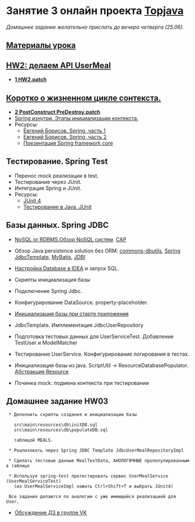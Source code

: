 # Занятие 3 онлайн проекта <a href="http://javawebinar.ru/topjava/">Topjava</a>
*Домашнее задание желательно прислать до вечера четверга (25.06).*

## <a href="https://drive.google.com/open?id=0B9Ye2auQ_NsFfllmQWR2cE90UGp5RERHaE95cnVDNmZTRFJCejVhM191NDZlREwzeDdXdmc">Материалы урока</a>

## <a href="https://drive.google.com/open?id=0B9Ye2auQ_NsFWTdkTEhBNGQxRDA">HW2: делаем API UserMeal</a>
- **<a href="">1 HW2.patch</a>**

## <a href="https://drive.google.com/open?id=0B9Ye2auQ_NsFOU8wWlpPVE05STA">Коротко о жизненном цикле сонтекста.</a>
- **<a href="https://drive.google.com/open?id=0B9Ye2auQ_NsFcUxNWEFNT0tDTWM">2 PostConstruct PreDestroy.patch</a>**
-  <a href="http://habrahabr.ru/post/222579/">Spring изнутри. Этапы инициализации контекста.</a>
-  Ресурсы:
   -  <a href="http://vk.com/javawebinar?z=video-58538268_169373158%2Fvideos-58538268">Евгений Борисов. Spring, часть 1</a>
   -  <a href="http://vk.com/javawebinar?z=video-58538268_169373162%2Fvideos-58538268">Евгений Борисов. Spring, часть 2</a>
   -  <a href="http://www.slideshare.net/taemonz/spring-framework-core-23721778">Презентация Spring framework core</a>

##  Тестирование. Spring Test
-  Перенос mock реализации в test.
-  Тестирование через JUnit.
-  Интеграция Spring и JUnit.
-  Ресурсы:
   -  <a href="http://junit.org/">JUnit 4</a>
   -  <a href="http://habrahabr.ru/post/120101/">Тестирование в Java. JUnit</a>

##  Базы данных. Spring JDBC
-  <a href="http://alexander.holbreich.org/2013/03/nosql-or-rdbms/">NoSQL or RDBMS.</a><a
                href="http://habrahabr.ru/post/77909/">Обзор NoSQL систем</a>. <a href="http://blog.nahurst.com/visual-guide-to-nosql-systems">CAP</a>
        
-  Обзор Java persistence solution без ORM: <a
                href="http://commons.apache.org/proper/commons-dbutils/">commons-dbutils</a>,
            <a href="http://docs.spring.io/spring/docs/current/spring-framework-reference/html/jdbc.html">Spring
                JdbcTemplate</a>, <a href="http://en.wikipedia.org/wiki/MyBatis">MyBatis</a>, <a href="http://www.jdbi.org/">JDBI</a>
-  <a href="http://habrahabr.ru/company/JetBrains/blog/204064/">Настройка Database в IDEA</a> и запуск SQL.
-  Скрипты инициализация базы
-  Подключение Spring Jdbc.
-  Конфигурирование DataSource. property-placeholder.
-  <a href="http://docs.spring.io/spring/docs/current/spring-framework-reference/html/jdbc.html#jdbc-initializing-datasource-xml">Инициализация
            базы при старте приложения</a>
-  JdbcTemplate. Имплементация JdbcUserRepository
-  Подготовка тестовых данных для UserServiceTest. Добавление TestUser и ModelMatcher
-  Тестирование UserService. Конфигурирование логирования в тестах.
-  Инициализация базы из java. ScriptUtil -> ResourceDatabasePopulator.
            <a href="http://docs.spring.io/spring/docs/current/spring-framework-reference/htmlsingle/#resources">Абстракция
                Resource</a>
-  Починка mock: подмена контекста при тестировании

## Домашнее задание HW03
     * Дополнить скрипты создания и инициализации базы

       src\main\resources\db\initDB.sql
       src\main\resources\db\populateDB.sql 
     
       таблицой MEALS.
     
     * Реализовать через Spring JDBC Template JdbcUserMealRepositoryImpl
     
     * Сделать тестовые данные MealTestData, АНОЛОГИЧНЫЕ пропопулированным в таблице 
     
     * Используя spring-test протестировать сервис UserMealService (UserMealServiceTest)  
       (из UserMealServiceImpl нажать Ctrl+Shift+T и выбрать JUnit4)
     
     Все задания делаются по аналогии с уже имеющейся реализацией для User.

-  <a href="https://vk.com/topic-88584431_31508716">Обсуждение ДЗ в группе VK</a>
